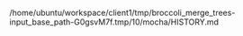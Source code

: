 /home/ubuntu/workspace/client1/tmp/broccoli_merge_trees-input_base_path-G0gsvM7f.tmp/10/mocha/HISTORY.md